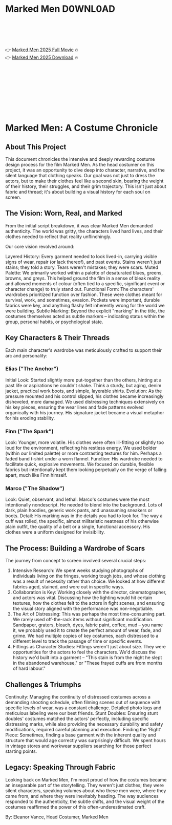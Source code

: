 # Marked Men D0WNL0AD

<br><br><br><br>


👉 <a href="https://Stephen-portbelbetest1981.github.io/oexbweteio/">Marked Men 2025 Full Movie</a> 🔥
<br>
👉 <a href="https://Stephen-portbelbetest1981.github.io/oexbweteio/">Marked Men 2025 Download</a> 🔥


<br><br><br><br><br><br><br><br>



# Marked Men: A Costume Chronicle

## About This Project

This document chronicles the intensive and deeply rewarding costume design process for the film Marked Men. As the head costumer on this project, it was an opportunity to dive deep into character, narrative, and the silent language that clothing speaks. Our goal was not just to dress the actors, but to make their clothes feel like a second skin, bearing the weight of their history, their struggles, and their grim trajectory. This isn't just about fabric and thread; it's about building a visual history for each soul on screen.

## The Vision: Worn, Real, and Marked

From the initial script breakdown, it was clear Marked Men demanded authenticity. The world was gritty, the characters lived hard lives, and their clothes needed to reflect that reality unflinchingly.

Our core vision revolved around:

   Layered History: Every garment needed to look lived-in, carrying visible signs of wear, repair (or lack thereof), and past events. Stains weren't just stains; they told a story. Tears weren't mistakes; they were scars.
   Muted Palette: We primarily worked within a palette of desaturated blues, greens, browns, and greys. This helped ground the film in a sense of bleak reality and allowed moments of colour (often tied to a specific, significant event or character change) to truly stand out.
   Functional Form: The characters' wardrobes prioritized function over fashion. These were clothes meant for survival, work, and sometimes, evasion. Pockets were important, durable fabrics were key, and anything flashy felt inherently wrong for the world we were building.
   Subtle Marking: Beyond the explicit "marking" in the title, the costumes themselves acted as subtle markers – indicating status within the group, personal habits, or psychological state.

## Key Characters & Their Threads

Each main character's wardrobe was meticulously crafted to support their arc and personality:

### Elias ("The Anchor")

   Initial Look: Started slightly more put-together than the others, hinting at a past life or aspirations he couldn't shake. Think a sturdy, but aging, denim jacket, practical work boots, and simple, layerable shirts.
   Evolution: As the pressure mounted and his control slipped, his clothes became increasingly disheveled, more damaged. We used distressing techniques extensively on his key pieces, ensuring the wear lines and fade patterns evolved organically with his journey. His signature jacket became a visual metaphor for his eroding stability.

### Finn ("The Spark")

   Look: Younger, more volatile. His clothes were often ill-fitting or slightly too loud for the environment, reflecting his restless energy. We used bolder (within our limited palette) or more contrasting textures for him. Perhaps a faded band t-shirt under a worn flannel.
   Function: His wardrobe needed to facilitate quick, explosive movements. We focused on durable, flexible fabrics but intentionally kept them looking perpetually on the verge of falling apart, much like Finn himself.

### Marco ("The Shadow")

   Look: Quiet, observant, and lethal. Marco's costumes were the most intentionally nondescript. He needed to blend into the background. Lots of dark, plain hoodies, generic work pants, and unassuming sneakers or boots.
   Detail: His marking was in the details you had to look for. The way a cuff was rolled, the specific, almost militaristic neatness of his otherwise plain outfit, the quality of a belt or a single, functional accessory. His clothes were a uniform designed for invisibility.

## The Process: Building a Wardrobe of Scars

The journey from concept to screen involved several crucial steps:

1.  Intensive Research: We spent weeks studying photographs of individuals living on the fringes, working tough jobs, and whose clothing was a result of necessity rather than choice. We looked at how different fabrics aged, stained, and wore out in specific ways.
2.  Collaboration is Key: Working closely with the director, cinematographer, and actors was vital. Discussing how the lighting would hit certain textures, how the clothes felt to the actors in fight scenes, and ensuring the visual story aligned with the performance was non-negotiable.
3.  The Art of Distressing: This was perhaps the most time-consuming part. We rarely used off-the-rack items without significant modification. Sandpaper, graters, bleach, dyes, fabric paint, coffee, mud – you name it, we probably used it to create the perfect amount of wear, fade, and grime. We had multiple copies of key costumes, each distressed to a different level to track the passage of time or specific events.
4.  Fittings as Character Studies: Fittings weren't just about size. They were opportunities for the actors to feel the characters. We'd discuss the history we'd built into a garment – "This stain is from the night he slept in the abandoned warehouse," or "These frayed cuffs are from months of hard labour."

## Challenges & Triumphs

   Continuity: Managing the continuity of distressed costumes across a demanding shooting schedule, often filming scenes out of sequence with specific levels of wear, was a constant challenge. Detailed photo logs and meticulous labeling were our best friends.
   Stunt Doubles: Ensuring stunt doubles' costumes matched the actors' perfectly, including specific distressing marks, while also providing the necessary durability and safety modifications, required careful planning and execution.
   Finding the 'Right' Piece: Sometimes, finding a base garment with the inherent quality and structure that would age correctly was surprisingly difficult. We spent hours in vintage stores and workwear suppliers searching for those perfect starting points.

## Legacy: Speaking Through Fabric

Looking back on Marked Men, I'm most proud of how the costumes became an inseparable part of the storytelling. They weren't just clothes; they were silent characters, speaking volumes about who these men were, where they came from, and where they were inevitably heading. The way audiences responded to the authenticity, the subtle shifts, and the visual weight of the costumes reaffirmed the power of this often-underestimated craft.

By: Eleanor Vance, Head Costumer, Marked Men


